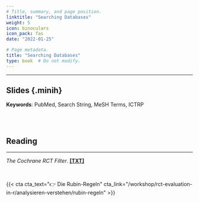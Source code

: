 ```yaml
---
# Title, summary, and page position.
linktitle: "Searching Databases"
weight: 5
icon: binoculars
icon_pack: fas
date: "2022-01-25"

# Page metadata.
title: "Searching Databases"
type: book  # Do not modify.
---
```




<style>
code{
  color: #2a7792;
}
.hljs{
  font-size: 16px
}
.minih{
  font-size: 1px;
  margin: 0px 0px 0px 0px;
}

.highlight {
    position: relative;
}
.highlight pre {
    padding: 15px;
}
.highlight-copy-btn {
    position: absolute;
    top: 7px;
    right: 7px;
    border: 0;
    border-radius: 4px;
    padding: 5px;
    font-size: 0.7em;
    line-height: 1.8;
    color: #fff;
    background-color: #777;
    min-width: 55px;
    text-align: center;
}
.highlight-copy-btn:hover {
    background-color: #666;
}
</style>

---


## Slides {.minih}

<object data="/media/workshop/ma/search.pdf" type="application/pdf" width="100%" height="500px">
</object>

**Keywords**: PubMed, Search String, MeSH Terms, ICTRP


<br></br>

## Reading

---

_The Cochrane RCT Filter_. **[[TXT]](/media/workshop/ma/rct-filter.txt)**


<style>
h1 {color: #2a7792;}
</style>



<br>

{{< cta cta_text="👉 Die Rubin-Regeln" cta_link="/workshop/rct-evaluation-in-r/analysieren-verstehen/rubin-regeln" >}}

<style>
h1 {color: #2a7792;}
</style>
